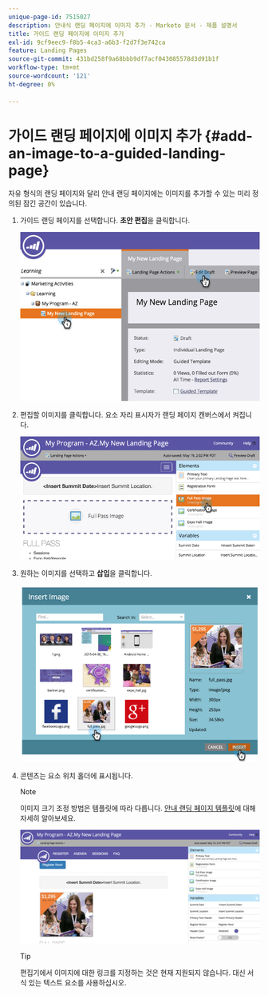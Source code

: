 ```yaml
---
unique-page-id: 7515027
description: 안내식 랜딩 페이지에 이미지 추가 - Marketo 문서 - 제품 설명서
title: 가이드 랜딩 페이지에 이미지 추가
exl-id: 9cf9eec9-f8b5-4ca3-a6b3-f2d7f3e742ca
feature: Landing Pages
source-git-commit: 431bd258f9a68bbb9df7acf043085578d3d91b1f
workflow-type: tm+mt
source-wordcount: '121'
ht-degree: 0%

---
```


# 가이드 랜딩 페이지에 이미지 추가 {#add-an-image-to-a-guided-landing-page}

자유 형식의 랜딩 페이지와 달리 안내 랜딩 페이지에는 이미지를 추가할 수 있는 미리 정의된 잠긴 공간이 있습니다.

1. 가이드 랜딩 페이지를 선택합니다. **초안 편집**&#x200B;을 클릭합니다.

   ![](assets/image2015-5-19-14-3a1-3a26.png)

1. 편집할 이미지를 클릭합니다. 요소 자리 표시자가 랜딩 페이지 캔버스에서 켜집니다.

   ![](assets/image2015-5-19-14-3a4-3a29.png)

1. 원하는 이미지를 선택하고 **삽입**&#x200B;을 클릭합니다.

   ![](assets/image2015-5-20-10-3a37-3a33.png)

1. 콘텐츠는 요소 위치 홀더에 표시됩니다.

   >[!NOTE]
   >
   >이미지 크기 조정 방법은 템플릿에 따라 다릅니다. [안내 랜딩 페이지 템플릿](/help/marketo/product-docs/demand-generation/landing-pages/landing-page-templates/create-a-guided-landing-page-template.md)에 대해 자세히 알아보세요.

   ![](assets/image2015-5-20-10-3a39-3a34.png)

   >[!TIP]
   >
   >편집기에서 이미지에 대한 링크를 지정하는 것은 현재 지원되지 않습니다. 대신 서식 있는 텍스트 요소를 사용하십시오.
